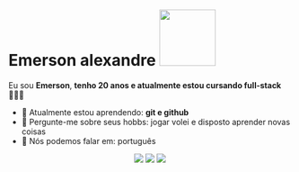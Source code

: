
# Emerson alexandre <img src="https://media.tenor.com/O-oMeJG2n8QAAAAd/spongebob-rainbow.giff" width="100px">

Eu sou <strong>Emerson</strong>, <strong>tenho 20 anos e atualmente estou cursando full-stack</strong> 👨🏻‍💻 

- 🚀 Atualmente estou aprendendo: <strong> git e github</strong> 
- 💬 Pergunte-me sobre seus hobbs: jogar volei e disposto aprender novas coisas </strong>
- 📣 Nós podemos falar em: português

<div align="center">

  <a href="#" alt="Gmail">
    <img src="https://img.shields.io/badge/-Gmail-FF0000?style=flat-square&labelColor=FF0000&logo=gmail&logoColor=white&link=LINK-DO-SEU-EMAIL"/></a>

  <a href="#" alt="Linkedin">
    <img src="https://img.shields.io/badge/-Linkedin-0e76a8?style=flat-square&logo=Linkedin&logoColor=white&link=LINK-DO-SEU-LINKEDIN" /></a>

  <a href="#" alt="Instagram">
    <img src="https://img.shields.io/badge/-Instagram-DF0174?style=flat-square&labelColor=DF0174&logo=instagram&logoColor=white&link=LINK-DO-SEU-INSTAGRAM"/></a>

</div>
